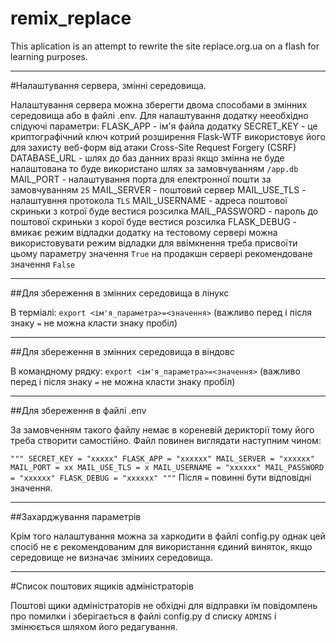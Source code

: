 # remix_replace
This aplication is an attempt to rewrite the site replace.org.ua on a flash for learning purposes.
__________________________________________________________________________________________
#Налаштування сервера, змінні середовища.

Налаштування сервера можна зберегти двома способами в змінних середовища aбо в файлі .env.
Для налаштування додатку нееобхідно слідуючі параметри:
FLASK_APP - ім'я файла додатку 
SECRET_KEY - це криптографічний ключ котрий розширення Flask-WTF використовує його для
захисту веб-форм від атаки  Cross-Site Request Forgery (CSRF)
DATABASE_URL - шлях до баз данних вразі якщо змінна не буде налаштована то буде 
використано шлях за замовчуванням `/app.db`
MAIL_PORT - налаштування порта для електронної пошти за замовчуванням `25`
MAIL_SERVER - поштовий сервер 
MAIL_USE_TLS - налаштувння протокола `TLS`
MAIL_USERNAME - адреса поштової скриньки з котрої буде вестися розсилка
MAIL_PASSWORD - пароль до поштової скриньки з корої буде вестися розсилка
FLASK_DEBUG - вмикає режим відладки додатку на тестовому сервері можна використовувати 
режим відладки для ввімкнення треба присвоїти цьому параметру значення `True` на продакшн 
сервері рекомендоване значення `False`
___________________________________________________________________________________________
##Для збереження в змінних середовища в лінукс

В терміалі:
`export <ім'я_параметра>=<значення>` (важливо перед і після знаку `=` не можна класти 
знаку пробіл)
___________________________________________________________________________________________
##Для збереження в змінних середовища в віндовс

В командному рядку:
`export <ім'я_параметра>=<значення>` (важливо перед і після знаку `=` не можна класти 
знаку пробіл)
___________________________________________________________________________________________
##Для збереження в файлі .env

За замовченням такого файлу немає в кореневій дерикторії тому його треба створити 
самостійно. Файл повинен виглядати наступним чином:

`"""
    SECRET_KEY = "xxxxx"
    FLASK_APP = "xxxxxx"
    MAIL_SERVER = "xxxxxx"
    MAIL_PORT = xx
    MAIL_USE_TLS = x
    MAIL_USERNAME = "xxxxxx"
    MAIL_PASSWORD = "xxxxxx"
   FLASK_DEBUG = "xxxxxx"
"""`
Після `=` повинні бути відповідні значення.
___________________________________________________________________________________________
##Захарджування параметрів

Крім того налаштування  можна за харкодити в файлі config.py однак цей спосіб не є рекомендованим для використання єдиний виняток, якщо середовище не визначає зміниих середовища.
___________________________________________________________________________________________
#Список поштових ящиків адміністраторів

Поштові щики адміністраторів не обхідні для відправки їм повідомлень про помилки і зберігається в файлі config.py d списку `ADMINS` і змінюється шляхом його редагування.